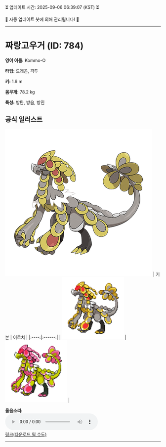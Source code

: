 
⏳ 업데이트 시간: 2025-09-06 06:39:07 (KST) ⏳

🤖 자동 업데이트 봇에 의해 관리됩니다! 🤖

---

# 짜랑고우거 (ID: 784)
**영어 이름:** Kommo-O

**타입:** 드래곤, 격투

**키:** 1.6 m

**몸무게:** 78.2 kg

**특성:** 방탄, 방음, 방진

## 공식 일러스트
![](https://raw.githubusercontent.com/PokeAPI/sprites/master/sprites/pokemon/other/official-artwork/784.png)
| 기본 | 이로치 |
|:----:|:------:|
| <img src="https://raw.githubusercontent.com/PokeAPI/sprites/master/sprites/pokemon/784.png" width="200"> | <img src="https://raw.githubusercontent.com/PokeAPI/sprites/master/sprites/pokemon/shiny/784.png" width="200"> |

**울음소리:**<br><audio controls src="https://raw.githubusercontent.com/PokeAPI/cries/main/cries/pokemon/latest/784.ogg"></audio><br> [링크(다운로드 될 수도)](https://raw.githubusercontent.com/PokeAPI/cries/main/cries/pokemon/latest/784.ogg)


---
